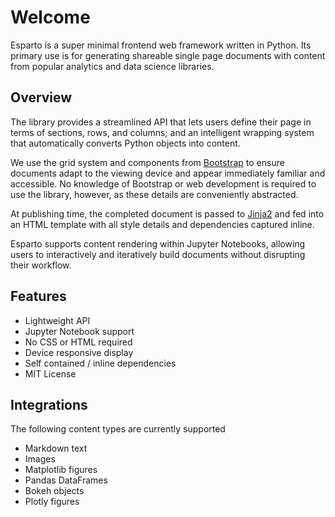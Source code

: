 # Welcome
Esparto is a super minimal frontend web framework written in Python. Its primary use is for generating shareable single page documents
with content from popular analytics and data science libraries.

## Overview
The library provides a streamlined API that lets users define their page in terms of
sections, rows, and columns; and an intelligent wrapping system that automatically
converts Python objects into content.

We use the grid system and components from [Bootstrap](https://getbootstrap.com/) to ensure
documents adapt to the viewing device and appear immediately familiar and accessible.
No knowledge of Bootstrap or web development is required to use the library, however, as these
details are conveniently abstracted.

At publishing time, the completed document is passed to [Jinja2](https://palletsprojects.com/p/jinja/)
and fed into an HTML template with all style details and dependencies captured inline.

Esparto supports content rendering within Jupyter Notebooks, allowing users to interactively
and iteratively build documents without disrupting their workflow.

## Features
* Lightweight API
* Jupyter Notebook support
* No CSS or HTML required
* Device responsive display
* Self contained / inline dependencies
* MIT License


## Integrations
The following content types are currently supported

* Markdown text
* Images
* Matplotlib figures
* Pandas DataFrames
* Bokeh objects
* Plotly figures

<br>

